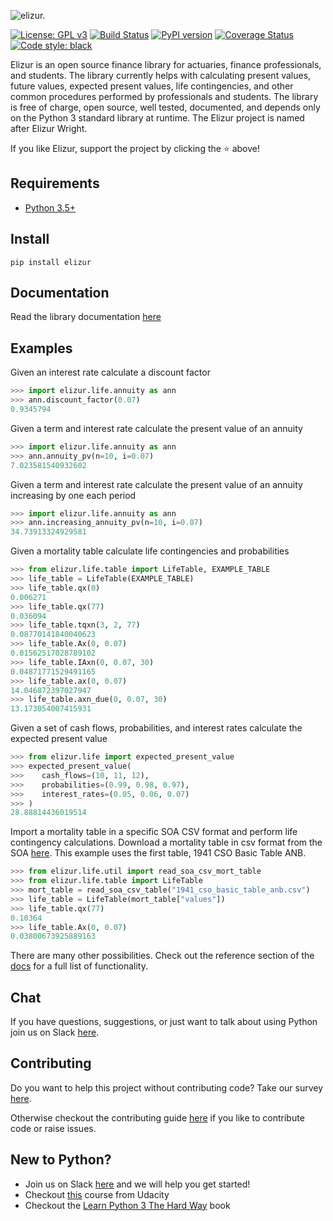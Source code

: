 ![elizur.](https://elizur.s3.amazonaws.com/elizur_github_banner.png "elizur.")

[![License: GPL v3](https://img.shields.io/badge/License-GPLv3-blue.svg)](https://www.gnu.org/licenses/gpl-3.0)
[![Build Status](https://travis-ci.org/trollefson/elizur.svg?branch=master)](https://travis-ci.org/trollefson/elizur)
[![PyPI version](https://badge.fury.io/py/elizur.svg)](https://badge.fury.io/py/elizur)
[![Coverage Status](https://coveralls.io/repos/github/trollefson/elizur/badge.svg?branch=master)](https://coveralls.io/github/trollefson/elizur?branch=master)
[![Code style: black](https://img.shields.io/badge/code%20style-black-000000.svg)](https://github.com/ambv/black)

Elizur is an open source finance library for actuaries, finance professionals, and students.  The library currently helps with calculating present values, future values, expected present values, life contingencies, and other common procedures performed by professionals and students.  The library is free of charge, open source, well tested, documented, and depends only on the Python 3 standard library at runtime.  The Elizur project is named after Elizur Wright.

If you like Elizur, support the project by clicking the :star: above!

## Requirements

* [Python 3.5+](https://www.python.org/downloads/)

## Install

`pip install elizur`

## Documentation

Read the library documentation [here](https://trollefson.github.io/elizur)

## Examples

Given an interest rate calculate a discount factor

```python
>>> import elizur.life.annuity as ann
>>> ann.discount_factor(0.07)
0.9345794
```

Given a term and interest rate calculate the present value of an annuity

```python
>>> import elizur.life.annuity as ann
>>> ann.annuity_pv(n=10, i=0.07)
7.023581540932602
```

Given a term and interest rate calculate the present value of an annuity increasing by one each period

```python
>>> import elizur.life.annuity as ann
>>> ann.increasing_annuity_pv(n=10, i=0.07)
34.73913324929581
```

Given a mortality table calculate life contingencies and probabilities

```python
>>> from elizur.life.table import LifeTable, EXAMPLE_TABLE
>>> life_table = LifeTable(EXAMPLE_TABLE)
>>> life_table.qx(0)
0.006271
>>> life_table.qx(77)
0.036094
>>> life_table.tqxn(3, 2, 77)
0.08770141840040623
>>> life_table.Ax(0, 0.07)
0.01562517028789102
>>> life_table.IAxn(0, 0.07, 30)
0.04871771529491165
>>> life_table.ax(0, 0.07)
14.046872397027947
>>> life_table.axn_due(0, 0.07, 30)
13.173054007415931
```

Given a set of cash flows, probabilities, and interest rates calculate the expected present value

```python
>>> from elizur.life import expected_present_value
>>> expected_present_value(
>>>    cash_flows=(10, 11, 12),
>>>    probabilities=(0.99, 0.98, 0.97),
>>>    interest_rates=(0.05, 0.06, 0.07)
>>> )
28.88814436019514
```

Import a mortality table in a specific SOA CSV format and perform life contingency calculations.  Download a mortality table in csv format from the SOA [here](https://mort.soa.org).  This example uses the first table, 1941 CSO Basic Table ANB.

```python
>>> from elizur.life.util import read_soa_csv_mort_table  
>>> from elizur.life.table import LifeTable
>>> mort_table = read_soa_csv_table("1941_cso_basic_table_anb.csv")
>>> life_table = LifeTable(mort_table["values"])
>>> life_table.qx(77)
0.10364
>>> life_table.Ax(0, 0.07)
0.03800673925889163
```

There are many other possibilities.  Check out the reference section of the [docs](https://trollefson.github.io/elizur) for a full list of functionality.

## Chat

If you have questions, suggestions, or just want to talk about using Python join us on Slack [here](https://elizurchat-slackin.herokuapp.com).

## Contributing

Do you want to help this project without contributing code?  Take our survey [here](https://www.surveymonkey.com/r/BZ55VPH).  

Otherwise checkout the contributing guide [here](https://github.com/trollefson/elizur/blob/master/CONTRIBUTING.md) if you like to contribute code or raise issues.

## New to Python?

* Join us on Slack [here](https://elizurchat-slackin.herokuapp.com) and we will help you get started!
* Checkout [this](https://www.udacity.com/course/introduction-to-python--ud1110) course from Udacity
* Checkout the [Learn Python 3 The Hard Way](https://www.oreilly.com/library/view/learn-python-3/9780134693866/) book
